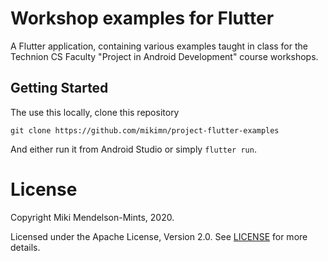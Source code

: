 # Workshop examples for Flutter

A Flutter application, containing various examples taught in class for the 
Technion CS Faculty "Project in Android Development" course workshops.

## Getting Started

The use this locally, clone this repository
```
git clone https://github.com/mikimn/project-flutter-examples
```

And either run it from Android Studio or simply `flutter run`.

# License

Copyright Miki Mendelson-Mints, 2020.

Licensed under the Apache License, Version 2.0. See [LICENSE](./LICENSE) for more details.
